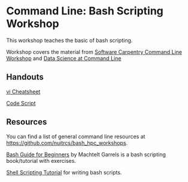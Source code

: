 # Command Line: Bash Scripting Workshop

This workshop teaches the basic of bash scripting. 

Workshop covers the material from
[Software Carpentry Command Line Workshop](http://swcarpentry.github.io/shell-novice/)
and 
[Data Science at Command Line](https://www.datascienceatthecommandline.com)

## Handouts

[vi Cheatsheet](https://github.com/nuitrcs/bash_hpc_workshops/blob/master/vibasics.pdf?raw=True)

[Code Script](https://github.com/nuitrcs/command-line-bash-scripting/blob/master/CommandLineScriptsHandout.pdf)


## Resources

You can find a list of general command line resources at https://github.com/nuitrcs/bash_hpc_workshops.  

[Bash Guide for Beginners](http://tldp.org/LDP/Bash-Beginners-Guide/html/) by Machtelt Garrels is a bash scripting book/tutorial with exercises.

[Shell Scripting Tutorial](https://www.shellscript.sh/index.html) for writing bash scripts.



